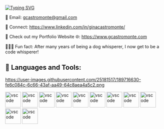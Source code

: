 [![Typing SVG](https://readme-typing-svg.demolab.com?font=Fira+Code&size=23&pause=1000&random=false&width=435&lines=Hi+there%2C+I'm+Gina+Castromonte;A+Fullstack+Software+Engineer+)](https://git.io/typing-svg)


📧 Email: gcastromonte@gmail.com

👯 Connect: https://www.linkedin.com/in/ginacastromonte/

📁 Check out my Portfolio Website 🌐: https://www.gcastromonte.com

🏃🏻‍♀️ Fun fact: After many years of being a dog whisperer, I now get to be a code whisperer!


## 🧰 Languages and Tools:

https://user-images.githubusercontent.com/25181517/189716630-fe6c084c-6c66-43af-aa49-64c8aea4a5c2.png

<p align = "left">
  
<img src = "https://user-images.githubusercontent.com/25181517/192108372-f71d70ac-7ae6-4c0d-8395-51d8870c2ef0.png" alt="vscode" width="50" height="50"/>
<img src = "https://user-images.githubusercontent.com/25181517/192108891-d86b6220-e232-423a-bf5f-90903e6887c3.png" alt="vscode" width="50" height="50"/>
<img src = "https://user-images.githubusercontent.com/25181517/192158954-f88b5814-d510-4564-b285-dff7d6400dad.png" alt="vscode" width="50" height="50"/>
<img src = "https://user-images.githubusercontent.com/25181517/183898674-75a4a1b1-f960-4ea9-abcb-637170a00a75.png"alt="vscode" width="50" height="50" />
<img src= "https://user-images.githubusercontent.com/25181517/117447155-6a868a00-af3d-11eb-9cfe-245df15c9f3f.png" alt="vscode" width="50" height="50" />
<img src ="https://user-images.githubusercontent.com/25181517/183897015-94a058a6-b86e-4e42-a37f-bf92061753e5.png" alt="vscode" width="50" height="50" />
<img src ="https://github.com/marwin1991/profile-technology-icons/assets/136815194/5f8c622c-c217-4649-b0a9-7e0ee24bd704" alt="vscode" width="50" height="50" />
<img src ="https://user-images.githubusercontent.com/25181517/183568594-85e280a7-0d7e-4d1a-9028-c8c2209e073c.png" alt="vscode" width="50" height="50" />
<img src ="https://user-images.githubusercontent.com/25181517/202896760-337261ed-ee92-4979-84c4-d4b829c7355d.png" alt="vscode" width="50" height="50" />
<img src ="https://user-images.githubusercontent.com/25181517/189716630-fe6c084c-6c66-43af-aa49-64c8aea4a5c2.png" alt="vscode" width="50" height="50" />
<img src ="https://user-images.githubusercontent.com/25181517/189715289-df3ee512-6eca-463f-a0f4-c10d94a06b2f.png" alt="vscode" width="50" height="50" />
</p>
